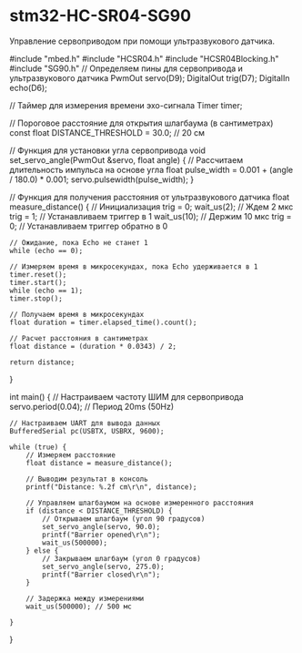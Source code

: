 # stm32-HC-SR04-SG90
Управление сервоприводом при помощи ультразвукового датчика. 

#include "mbed.h"
#include "HCSR04.h"
#include "HCSR04Blocking.h"
#include "SG90.h"
// Определяем пины для сервопривода и ультразвукового датчика
PwmOut servo(D9);
DigitalOut trig(D7);
DigitalIn echo(D6);

// Таймер для измерения времени эхо-сигнала
Timer timer;

// Пороговое расстояние для открытия шлагбаума (в сантиметрах)
const float DISTANCE_THRESHOLD = 30.0; // 20 см

// Функция для установки угла сервопривода
void set_servo_angle(PwmOut &servo, float angle) {
    // Рассчитаем длительность импульса на основе угла
    float pulse_width = 0.001 + (angle / 180.0) * 0.001;
    servo.pulsewidth(pulse_width);
}

// Функция для получения расстояния от ультразвукового датчика
float measure_distance() {
    // Инициализация
    trig = 0;
    wait_us(2); // Ждем 2 мкс
    trig = 1; // Устанавливаем триггер в 1
    wait_us(10); // Держим 10 мкс
    trig = 0; // Устанавливаем триггер обратно в 0

    // Ожидание, пока Echo не станет 1
    while (echo == 0);

    // Измеряем время в микросекундах, пока Echo удерживается в 1
    timer.reset();
    timer.start();
    while (echo == 1);
    timer.stop();

    // Получаем время в микросекундах
    float duration = timer.elapsed_time().count();

    // Расчет расстояния в сантиметрах
    float distance = (duration * 0.0343) / 2;

    return distance;
}

int main() {
    // Настраиваем частоту ШИМ для сервопривода
    servo.period(0.04); // Период 20ms (50Hz)
    
    // Настраиваем UART для вывода данных
    BufferedSerial pc(USBTX, USBRX, 9600);

    while (true) {
        // Измеряем расстояние
        float distance = measure_distance();
        
        // Выводим результат в консоль
        printf("Distance: %.2f cm\r\n", distance);

        // Управляем шлагбаумом на основе измеренного расстояния
        if (distance < DISTANCE_THRESHOLD) {
            // Открываем шлагбаум (угол 90 градусов)
            set_servo_angle(servo, 90.0);
            printf("Barrier opened\r\n");
            wait_us(500000);
        } else {
            // Закрываем шлагбаум (угол 0 градусов)
            set_servo_angle(servo, 275.0);
            printf("Barrier closed\r\n");
        }

        // Задержка между измерениями
        wait_us(500000); // 500 мс
    
    }
}                                                        
